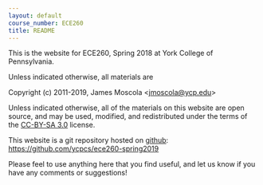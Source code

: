 ```yaml
---
layout: default
course_number: ECE260
title: README
---
```


This is the website for ECE260, Spring 2018 at York College of Pennsylvania.

Unless indicated otherwise, all materials are

Copyright (c) 2011-2019, James Moscola &lt;<jmoscola@ycp.edu>&gt;

Unless indicated otherwise, all of the materials on this website are open source, and may be used, modified, 
and redistributed under the terms of the <a href="http://creativecommons.org/licenses/by-sa/3.0/us/">CC-BY-SA 3.0</a>
license.

This website is a git repository hosted on [github](https://github.com): <https://github.com/ycpcs/ece260-spring2019>

Please feel to use anything here that you find useful, and let us know if you have any comments or suggestions!
